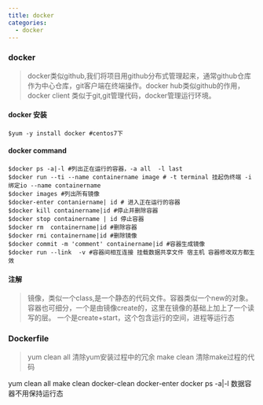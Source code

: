 ```yaml
---
title: docker
categories:
  - docker
---
```


### docker

>docker类似github,我们将项目用github分布式管理起来，通常github仓库作为中心仓库，git客户端在终端操作。docker hub类似github的作用，docker client 类似于git,git管理代码，docker管理运行环境。

#### docker 安装

	$yum -y install docker #centos7下

#### docker command

	$docker ps -a|-l #列出正在运行的容器，-a all  -l last
	$docker run --ti --name containername image # -t terminal 挂起伪终端 -i 绑定io --name containername 
	$docker images #列出所有镜像
	$docker-enter contaniername| id # 进入正在运行的容器
	$docker kill containername|id #停止并删除容器
	$docker stop containername | id 停止容器
	$docker rm  containername|id #删除容器
	$docker rmi containername|id #删除镜像
	$docker commit -m 'comment' containername|id #容器生成镜像
	$docker run --link  -v #容器间相互连接 挂载数据共享文件 宿主机 容器修改双方都生效
	
#### 注解

>镜像，类似一个class,是一个静态的代码文件。容器类似一个new的对象。容器也可细分，一个是由镜像create的，这里在镜像的基础上加上了一个读写的层。 一个是create+start，这个包含运行的空间，进程等运行态

>

### Dockerfile
	
>yum clean all 清除yum安装过程中的冗余
 make clean 清除make过程的代码

 

yum clean all
make clean
docker-clean docker-enter docker ps -a|-l
数据容器不用保持运行态
